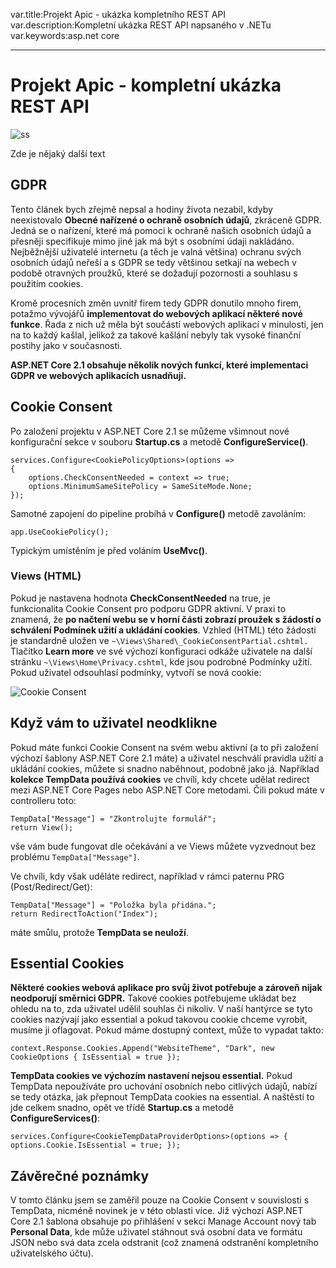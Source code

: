 ﻿var.title:Projekt Apic - ukázka kompletního REST API
var.description:Kompletní ukázka REST API napsaného v .NETu
var.keywords:asp.net core

---
# Projekt Apic - kompletní ukázka REST API

![ss](assets/img/dotnet-talks.jpg)

Zde je nějaký další text

## GDPR

Tento článek bych zřejmě nepsal a hodiny života nezabil, kdyby neexistovalo **Obecné nařízené o ochraně osobních údajů**, zkráceně GDPR. Jedná se o nařízení, které má pomoci k ochraně našich osobních údajů a přesněji specifikuje mimo jiné jak má být s osobními údaji nakládáno. Nejběžnější uživatelé internetu (a těch je valná většina) ochranu svých osobních údajů neřeší a s GDPR se tedy většinou setkají na webech v podobě otravných proužků, které se dožadují pozornosti a souhlasu s použitím cookies. 

Kromě procesních změn uvnitř firem tedy GDPR donutilo mnoho firem, potažmo vývojářů **implementovat do webových aplikací některé nové funkce**. Řada z nich už měla být součástí webových aplikací v minulosti, jen na to každý kašlal, jelikož za takové kašlání nebyly tak vysoké finanční postihy jako v současnosti. 

**ASP.NET Core 2.1 obsahuje několik nových funkcí, které implementaci GDPR ve webových aplikacích usnadňují.**

## Cookie Consent

Po založení projektu v ASP.NET Core 2.1 se můžeme všimnout nové konfigurační sekce v souboru **Startup.cs** a metodě **ConfigureService()**.

	services.Configure<CookiePolicyOptions>(options =>
	{
		options.CheckConsentNeeded = context => true;
		options.MinimumSameSitePolicy = SameSiteMode.None;
	});


Samotné zapojení do pipeline probíhá v **Configure()** metodě zavoláním:

	app.UseCookiePolicy();

Typickým umístěním je před voláním **UseMvc()**.

### Views (HTML)

Pokud je nastavena hodnota **CheckConsentNeeded** na true, je funkcionalita Cookie Consent pro podporu GDPR aktivní. V praxi to znamená, že **po načtení webu se v horní části zobrazí proužek s žádostí o schválení Podmínek užití a ukládání cookies**. Vzhled (HTML) této žádosti je standardně uložen ve `~\Views\Shared\_CookieConsentPartial.cshtml.` Tlačítko **Learn more** ve své výchozí konfiguraci odkáže uživatele na další stránku `~\Views\Home\Privacy.cshtml`, kde jsou podrobné Podmínky užití. Pokud uživatel odsouhlasí podmínky, vytvoří se nová cookie:

![Cookie Consent](https://cdn.miroslavholec.cz/articles/cookie-consent/cookie-consent.png)

## Když vám to uživatel neodklikne

Pokud máte funkci Cookie Consent na svém webu aktivní (a to při založení výchozí šablony ASP.NET Core 2.1 máte) a uživatel neschválí pravidla užití a ukládání cookies, můžete si snadno naběhnout, podobně jako já. Například **kolekce TempData používá cookies** ve chvíli, kdy chcete udělat redirect mezi ASP.NET Core Pages nebo ASP.NET Core metodami. Čili pokud máte v controlleru toto:

	TempData["Message"] = "Zkontrolujte formulář";
	return View();

vše vám bude fungovat dle očekávání a ve Views můžete vyzvednout bez problému `TempData["Message"]`.

Ve chvíli, kdy však uděláte redirect, například v rámci paternu PRG (Post/Redirect/Get):

	TempData["Message"] = "Položka byla přidána.";
	return RedirectToAction("Index");

máte smůlu, protože **TempData se neuloží**. 

## Essential Cookies

**Některé cookies webová aplikace pro svůj život potřebuje a zároveň nijak neodporují směrnici GDPR.** Takové cookies potřebujeme ukládat bez ohledu na to, zda uživatel udělil souhlas či nikoliv. V naší hantýrce se tyto cookies nazývají jako essential a pokud takovou cookie chceme vyrobit, musíme ji oflagovat. Pokud máme dostupný context, může to vypadat takto:

	context.Response.Cookies.Append("WebsiteTheme", "Dark", new CookieOptions { IsEssential = true });

**TempData cookies ve výchozím nastavení nejsou essential.** Pokud TempData nepoužíváte pro uchování osobních nebo citlivých údajů, nabízí se tedy otázka, jak přepnout TempData cookies na essential. A naštěstí to jde celkem snadno, opět ve třídě **Startup.cs** a metodě **ConfigureServices()**:

	services.Configure<CookieTempDataProviderOptions>(options => { options.Cookie.IsEssential = true; });

## Závěrečné poznámky

V tomto článku jsem se zaměřil pouze na Cookie Consent v souvislosti s TempData, nicméně novinek je v této oblasti více. Již výchozí ASP.NET Core 2.1 šablona obsahuje po přihlášení v sekci Manage Account nový tab **Personal Data**, kde může uživatel stáhnout svá osobní data ve formátu JSON nebo svá data zcela odstranit (což znamená odstranění kompletního uživatelského účtu).